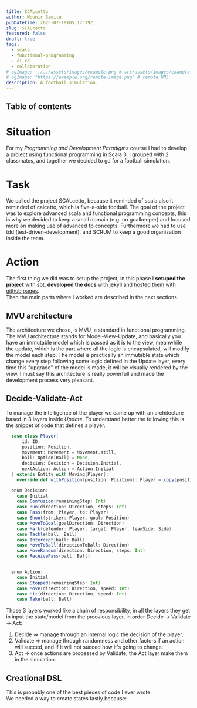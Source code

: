 ```yaml
---
title: SCALcetto
author: Mounir Samite
pubDatetime: 2025-07-18T05:17:19Z
slug: SCALcetto
featured: false
draft: true
tags:
  - scala
  - functional-programming
  - ci-cd
  - collaboration
# ogImage: ../../assets/images/example.png # src/assets/images/example.png
# ogImage: "https://example.org/remote-image.png" # remote URL
description: A football simulation.
---
```


## Table of contents

# Situation
For my *Programming and Development Paradigms* course I had to develop a project using functional programming in Scala 3.
I grouped with 2 classmates, and together we decided to go for a football simulation.

# Task
We called the project SCALcetto, because it reminded of scala also it reminded of calcetto, which is five-a-side football.
The goal of the project was to explore advanced scala and functional programming concepts, this is why we decided to keep a small domain (e.g. no goalkeeper) and focused more on making use of advanced fp concepts.
Furthermore we had to use tdd (test-driven-development), and SCRUM to keep a good organization inside the team.

# Action
The first thing we did was to setup the project, in this phase I **setuped the project** with sbt, **developed the docs** with jekyll and [hosted them with github pages](tommasobrini.github.io/PPS-24-SCALcetto/).
<br>
Then the main parts where I worked are described in the next sections.

## MVU architecture
The architecture we chose, is MVU, a standard in functional programming.
The MVU architecture stands for Model-View-Update, and basically you have an immutable model which is passed as it is to the view, meanwhile the update, which is the part where all the logic is encapsulated, will modify the model each step.
The model is practically an immutable state which change every step following some logic defined in the Update layer, every time this "upgrade" of the model is made, it will be visually rendered by the view. 
I must say this architecture is really powerfull and made the development process very pleasant.

## Decide-Validate-Act
To manage the intelligence of the player we came up with an architecture based in 3 layers inside *Update*.
To understand better the following this is the snippet of code that defines a player.

```scala
  case class Player(
      id: ID,
      position: Position,
      movement: Movement = Movement.still,
      ball: Option[Ball] = None,
      decision: Decision = Decision.Initial,
      nextAction: Action = Action.Initial
  ) extends Entity with Moving[Player]:
    override def withPosition(position: Position): Player = copy(position = position)

  enum Decision:
    case Initial
    case Confusion(remainingStep: Int)
    case Run(direction: Direction, steps: Int)
    case Pass(from: Player, to: Player)
    case Shoot(striker: Player, goal: Position)
    case MoveToGoal(goalDirection: Direction)
    case Mark(defender: Player, target: Player, teamSide: Side)
    case Tackle(ball: Ball)
    case Intercept(ball: Ball)
    case MoveToBall(directionToBall: Direction)
    case MoveRandom(direction: Direction, steps: Int)
    case ReceivePass(ball: Ball)


  enum Action:
    case Initial
    case Stopped(remainingStep: Int)
    case Move(direction: Direction, speed: Int)
    case Hit(direction: Direction, speed: Int)
    case Take(ball: Ball)

```

Those 3 layers worked like a chain of responsibility, in all the layers they get in input the state/model from the preovious layer, in order Decide -> Validate -> Act:
1. Decide => manage through an internal logic the decision of the player.
2. Validate => manage through randomness and other factors if an action will succed, and if it will not succed how it's going to change.
3. Act => once actions are processed by Validate, the Act layer make them in the simulation.

## Creational DSL
This is probably one of the best pieces of code I ever wrote.
<br>
We needed a way to create states fastly because:

